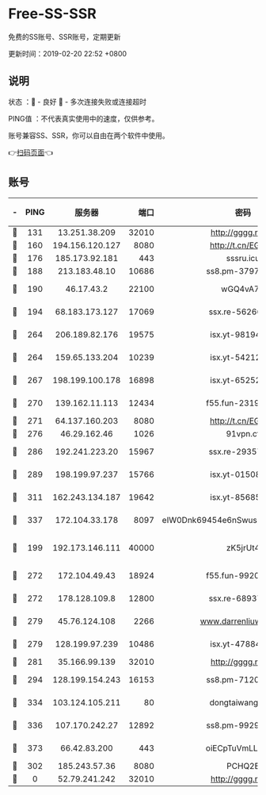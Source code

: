 # Free-SS-SSR

免费的SS账号、SSR账号，定期更新

更新时间：2019-02-20 22:52 +0800

## 说明

状态     ：🙂 - 良好 🙁 - 多次连接失败或连接超时

PING值   ：不代表真实使用中的速度，仅供参考。

账号兼容SS、SSR，你可以自由在两个软件中使用。

👉[扫码页面](https://liesauer.github.io/free-ss-ssr.github.io/)👈

## 账号

|-|PING|服务器|端口|密码|加密方式|区域|
|:----:|:----:|:-----:|-----:|:----:|:----:|:----:|
|🙂|131|13.251.38.209|32010|http://gggg.rocks|chacha20|SG|
|🙂|160|194.156.120.127|8080|http://t.cn/EGJIyrl|rc4-md5|RU|
|🙂|176|185.173.92.181|443|sssru.icu|rc4-md5|RU|
|🙂|188|213.183.48.10|10686|ss8.pm-37975412|rc4-md5|RU|
|🙂|190|46.17.43.2|22100|wGQ4vA7D|aes-256-gcm|RU|
|🙂|194|68.183.173.127|17069|ssx.re-56266440|aes-256-cfb|US|
|🙂|264|206.189.82.176|19575|isx.yt-98194618|aes-256-cfb|SG|
|🙂|264|159.65.133.204|10239|isx.yt-54212354|aes-256-cfb|SG|
|🙂|267|198.199.100.178|16898|isx.yt-65252361|aes-256-cfb|US|
|🙂|270|139.162.11.113|12434|f55.fun-23190804|aes-256-cfb|SG|
|🙂|271|64.137.160.203|8080|http://t.cn/EGJIyrl|rc4-md5|CA|
|🙂|276|46.29.162.46|1026|91vpn.cf|rc4-md5|RU|
|🙂|286|192.241.223.20|15967|ssx.re-29357040|aes-256-cfb|US|
|🙂|289|198.199.97.237|15766|isx.yt-01508812|aes-256-cfb|US|
|🙂|311|162.243.134.187|19642|isx.yt-85685509|aes-256-cfb|US|
|🙂|337|172.104.33.178|8097|eIW0Dnk69454e6nSwuspv9DmS201tQ0D|aes-256-cfb|SG|
|🙂|199|192.173.146.111|40000|zK5jrUt4|chacha20-ietf-poly1305|US|
|🙂|272|172.104.49.43|18924|f55.fun-99200457|aes-256-cfb|SG|
|🙂|272|178.128.109.8|12800|ssx.re-68937951|aes-256-cfb|SG|
|🙂|279|45.76.124.108|2266|www.darrenliuwei.com|aes-256-cfb|AU|
|🙂|279|128.199.97.239|10486|isx.yt-47884262|aes-256-cfb|SG|
|🙂|281|35.166.99.139|32010|http://gggg.rocks|chacha20|US|
|🙂|294|128.199.154.243|16153|ss8.pm-71203520|aes-256-cfb|SG|
|🙂|334|103.124.105.211|80|dongtaiwang.com|aes-256-cfb|US|
|🙂|336|107.170.242.27|12892|ss8.pm-99298452|aes-256-cfb|US|
|🙂|373|66.42.83.200|443|oiECpTuVmLLxk4Ts|aes-256-cfb|US|
|🙁|302|185.243.57.36|8080|PCHQ2E|rc4-md5|US|
|🙁|0|52.79.241.242|32010|http://gggg.rocks|chacha20|KR|
